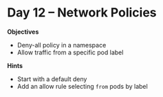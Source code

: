 # Day 12 – Network Policies

**Objectives**
- Deny-all policy in a namespace
- Allow traffic from a specific pod label

**Hints**
- Start with a default deny
- Add an allow rule selecting `from` pods by label
